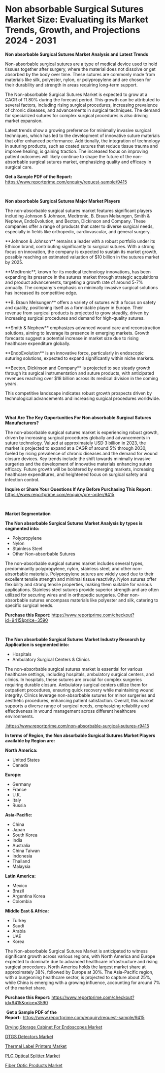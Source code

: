 <p><h1>Non absorbable Surgical Sutures Market Size: Evaluating its Market Trends, Growth, and Projections 2024 - 2031</h1></p><p><strong>Non absorbable Surgical Sutures Market Analysis and Latest Trends</strong></p>
<p><p>Non-absorbable surgical sutures are a type of medical device used to hold tissues together after surgery, where the material does not dissolve or get absorbed by the body over time. These sutures are commonly made from materials like silk, polyester, nylon, or polypropylene and are chosen for their durability and strength in areas requiring long-term support.</p><p>The Non-absorbable Surgical Sutures Market is expected to grow at a CAGR of 11.80% during the forecast period. This growth can be attributed to several factors, including rising surgical procedures, increasing prevalence of chronic diseases, and advancements in surgical techniques. The demand for specialized sutures for complex surgical procedures is also driving market expansion.</p><p>Latest trends show a growing preference for minimally invasive surgical techniques, which has led to the development of innovative suture materials that offer enhanced performance. Additionally, the integration of technology in suturing products, such as coated sutures that reduce tissue trauma and improve healing, is gaining traction. The increased focus on improving patient outcomes will likely continue to shape the future of the non-absorbable surgical sutures market, emphasizing quality and efficacy in surgical care.</p></p>
<p><strong>Get a Sample PDF of the Report:&nbsp;</strong> <a href="https://www.reportprime.com/enquiry/request-sample/9415?utm_campaign=1876&utm_medium=2&utm_source=Github&utm_content=ia&utm_term=25122024&utm_id=non-absorbable-surgical-sutures">https://www.reportprime.com/enquiry/request-sample/9415</a></p>
<p>&nbsp;</p>
<p><strong>Non absorbable Surgical Sutures Major Market Players</strong></p>
<p><p>The non-absorbable surgical sutures market features significant players including Johnson & Johnson, Medtronic, B. Braun Melsungen, Smith & Nephew, EndoEvolution, and Becton, Dickinson and Company. These companies offer a range of products that cater to diverse surgical needs, especially in fields like orthopedic, cardiovascular, and general surgery.</p><p>**Johnson & Johnson** remains a leader with a robust portfolio under its Ethicon brand, contributing significantly to surgical sutures. With a strong focus on innovation, the company is expected to sustain its market growth, possibly reaching an estimated valuation of $10 billion in the sutures market by 2025. </p><p>**Medtronic**, known for its medical technology innovations, has been expanding its presence in the sutures market through strategic acquisitions and product advancements, targeting a growth rate of around 5-7% annually. The company's emphasis on minimally invasive surgical solutions has increased its competitive edge.</p><p>**B. Braun Melsungen** offers a variety of sutures with a focus on safety and quality, positioning itself as a formidable player in Europe. Their revenue from surgical products is projected to grow steadily, driven by increasing surgical procedures and demand for high-quality sutures.</p><p>**Smith & Nephew** emphasizes advanced wound care and reconstruction solutions, aiming to leverage its presence in emerging markets. Growth forecasts suggest a potential increase in market size due to rising healthcare expenditure globally.</p><p>**EndoEvolution** is an innovative force, particularly in endoscopic suturing solutions, expected to expand significantly within niche markets.</p><p>**Becton, Dickinson and Company** is projected to see steady growth through its surgical instrumentation and suture products, with anticipated revenues reaching over $18 billion across its medical division in the coming years. </p><p>This competitive landscape indicates robust growth prospects driven by technological advancements and increasing surgical procedures worldwide.</p></p>
<p>&nbsp;</p>
<p><strong>What Are The Key Opportunities For Non absorbable Surgical Sutures Manufacturers?</strong></p>
<p><p>The non-absorbable surgical sutures market is experiencing robust growth, driven by increasing surgical procedures globally and advancements in suture technology. Valued at approximately USD 3 billion in 2023, the market is projected to expand at a CAGR of around 5% through 2030, fueled by rising prevalence of chronic diseases and the demand for wound closure devices. Key trends include the shift towards minimally invasive surgeries and the development of innovative materials enhancing suture efficacy. Future growth will be bolstered by emerging markets, increasing healthcare expenditures, and heightened focus on surgical safety and infection control.</p></p>
<p><strong>Inquire or Share Your Questions If Any Before Purchasing This Report:</strong> <a href="https://www.reportprime.com/enquiry/pre-order/9415?utm_campaign=1876&utm_medium=2&utm_source=Github&utm_content=ia&utm_term=25122024&utm_id=non-absorbable-surgical-sutures">https://www.reportprime.com/enquiry/pre-order/9415</a></p>
<p>&nbsp;</p>
<p><strong>Market Segmentation</strong></p>
<p><strong>The Non absorbable Surgical Sutures Market Analysis by types is segmented into:</strong></p>
<p><ul><li>Polypropylene</li><li>Nylon</li><li>Stainless Steel</li><li>Other Non-absorbable Sutures</li></ul></p>
<p><p>The non-absorbable surgical sutures market includes several types, predominantly polypropylene, nylon, stainless steel, and other non-absorbable materials. Polypropylene sutures are widely used due to their excellent tensile strength and minimal tissue reactivity. Nylon sutures offer flexibility and strong tensile properties, making them suitable for various applications. Stainless steel sutures provide superior strength and are often utilized for securing wires and in orthopedic surgeries. Other non-absorbable sutures encompass materials like polyester and silk, catering to specific surgical needs.</p></p>
<p><strong>Purchase this Report:&nbsp;</strong><a href="https://www.reportprime.com/checkout?id=9415&price=3590&utm_campaign=1876&utm_medium=2&utm_source=Github&utm_content=ia&utm_term=25122024&utm_id=non-absorbable-surgical-sutures">https://www.reportprime.com/checkout?id=9415&price=3590</a></p>
<p>&nbsp;</p>
<p><strong>The Non absorbable Surgical Sutures Market Industry Research by Application is segmented into:</strong></p>
<p><ul><li>Hospitals</li><li>Ambulatory Surgical Centers & Clinics</li></ul></p>
<p><p>The non-absorbable surgical sutures market is essential for various healthcare settings, including hospitals, ambulatory surgical centers, and clinics. In hospitals, these sutures are crucial for complex surgeries requiring durable closure. Ambulatory surgical centers utilize them for outpatient procedures, ensuring quick recovery while maintaining wound integrity. Clinics leverage non-absorbable sutures for minor surgeries and aesthetic procedures, enhancing patient satisfaction. Overall, this market supports a diverse range of surgical needs, emphasizing reliability and effectiveness in wound management across different healthcare environments.</p></p>
<p><a href="https://www.reportprime.com/non-absorbable-surgical-sutures-r9415?utm_campaign=1876&utm_medium=2&utm_source=Github&utm_content=ia&utm_term=25122024&utm_id=non-absorbable-surgical-sutures">&nbsp;https://www.reportprime.com/non-absorbable-surgical-sutures-r9415</a></p>
<p><strong>In terms of Region, the Non absorbable Surgical Sutures Market Players available by Region are:</strong></p>
<p>
    <p> <strong> North America: </strong>
        <ul>
            <li>United States</li>
            <li>Canada</li>
        </ul>
        </p> 
    <p> <strong> Europe: </strong>
        <ul>
            <li>Germany</li>
            <li>France</li>
            <li>U.K.</li>
            <li>Italy</li>
            <li>Russia</li>
        </ul>
        </p> 
    <p> <strong> Asia-Pacific: </strong>
        <ul>
            <li>China</li>
            <li>Japan</li>
            <li>South Korea</li>
            <li>India</li>
            <li>Australia</li>
            <li>China Taiwan</li>
            <li>Indonesia</li>
            <li>Thailand</li>
            <li>Malaysia</li>
        </ul>
        </p> 
    <p> <strong> Latin America: </strong>
        <ul>
            <li>Mexico</li>
            <li>Brazil</li>
            <li>Argentina Korea</li>
            <li>Colombia</li>
        </ul>
        </p> 
    <p> <strong> Middle East & Africa: </strong>
        <ul>
            <li>Turkey</li>
            <li>Saudi</li>
            <li>Arabia</li>
            <li>UAE</li>
            <li>Korea</li>
        </ul>
    </p>
    </p>
<p><p>The Non-absorbable Surgical Sutures Market is anticipated to witness significant growth across various regions, with North America and Europe expected to dominate due to advanced healthcare infrastructure and rising surgical procedures. North America holds the largest market share at approximately 38%, followed by Europe at 30%. The Asia-Pacific region, with a burgeoning healthcare sector, is projected to capture about 25%, while China is emerging with a growing influence, accounting for around 7% of the market share.</p></p>
<p><strong>Purchase this Report: </strong><a href="https://www.reportprime.com/checkout?id=9415&price=3590&utm_campaign=1876&utm_medium=2&utm_source=Github&utm_content=ia&utm_term=25122024&utm_id=non-absorbable-surgical-sutures">https://www.reportprime.com/checkout?id=9415&price=3590</a></p>
<p>&nbsp;<strong>Get a Sample PDF of the Report:&nbsp;&nbsp;</strong><a href="https://www.reportprime.com/enquiry/request-sample/9415?utm_campaign=1876&utm_medium=2&utm_source=Github&utm_content=ia&utm_term=25122024&utm_id=non-absorbable-surgical-sutures">https://www.reportprime.com/enquiry/request-sample/9415</a></p>
<p><strong></strong></p>
<p><p><a href="https://github.com/mezokathleen834/Market-Research-Report-List-1/blob/main/drying-storage-cabinet-for-endoscopes-market.md?utm_campaign=1876&utm_medium=2&utm_source=Github&utm_content=ia&utm_term=25122024&utm_id=non-absorbable-surgical-sutures">Drying Storage Cabinet For Endoscopes Market</a></p><p><a href="https://www.linkedin.com/pulse/dtgs-detectors-market-scopeexpected-see-significant-increase-2lfce?utm_campaign=1876&utm_medium=2&utm_source=Github&utm_content=ia&utm_term=25122024&utm_id=non-absorbable-surgical-sutures">DTGS Detectors Market</a></p><p><a href="https://www.linkedin.com/pulse/remarkable-cagr-45-research-thoroughly-analyzes-value-market-tx1ve?utm_campaign=1876&utm_medium=2&utm_source=Github&utm_content=ia&utm_term=25122024&utm_id=non-absorbable-surgical-sutures">Thermal Label Printers Market</a></p><p><a href="https://www.linkedin.com/pulse/global-plc-optical-splitter-market-size-2024-2031-technology-1itpe?utm_campaign=1876&utm_medium=2&utm_source=Github&utm_content=ia&utm_term=25122024&utm_id=non-absorbable-surgical-sutures">PLC Optical Splitter Market</a></p><p><a href="https://www.linkedin.com/pulse/fiber-optic-products-market-emerging-trends-future-prospects-8766f?utm_campaign=1876&utm_medium=2&utm_source=Github&utm_content=ia&utm_term=25122024&utm_id=non-absorbable-surgical-sutures">Fiber Optic Products Market</a></p></p>